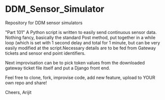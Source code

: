 # DDM_Sensor_Simulator
Repository for DDM sensor simulators 

"Part 101"
A Python script is written to easily send continuous sensor data. 
Nothing fancy, basically the standard Post method, put together in a while loop (which is set with 1 second delay and total for 1 minute, but can be very easily modified at the script.Necessary details are to be fed from Gateway tickets and sensor end point identifiers. 

Next improvisation can be to pick token values from the downloaded gateway ticket file itself and put a Django front end.

Feel free to clone, fork, improvise code, add new feature, upload to YOUR own repo and share! 

Cheers, 
Arijit 

    

